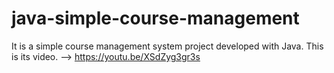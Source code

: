 # java-simple-course-management
It is a simple course management system project developed with Java.
This is its video. --> https://youtu.be/XSdZyg3gr3s
